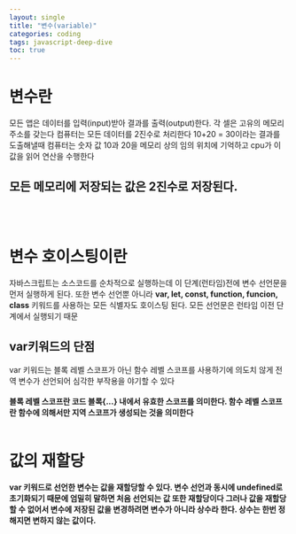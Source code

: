 ```yaml
---
layout: single
title: "변수(variable)"
categories: coding
tags: javascript-deep-dive
toc: true
---
```


# 변수란

모든 앱은 데이터를 입력(input)받아 결과를 출력(output)한다.
각 셀은 고유의 메모리 주소를 갖는다
컴퓨터는 모든 데이터를 2진수로 처리한다
10+20 = 30이라는 결과를 도출해낼때 컴퓨터는
숫자 값 10과 20을 메모리 상의 임의 위치에 기억하고
cpu가 이 값을 읽어 연산을 수행한다

<h2>모든 메모리에 저장되는 값은 2진수로 저장된다.</h2>
<br>
<br>

# 변수 호이스팅이란

자바스크립트는 소스코드를 순차적으로 실행하는데
이 단계(런타임)전에 변수 선언문을 먼저 실행하게 된다.
또한 변수 선언뿐 아니라 <strong>var, let, const, function, funcion, class</strong> 키워드를 사용하는 모든 식별자도
호이스팅 된다. 모든 선언문은 런타임 이전 단계에서 실행되기 때문

<h2>var키워드의 단점</h2>
var 키워드는 블록 레벨 스코프가 아닌
함수 레벨 스코프를 사용하기에 의도치 않게 전역 변수가 선언되어 심각한 부작용을 야기할 수 있다
<br>
<br>
<strong>블록 레벨 스코프란<strong> 코드 블록{...} 내에서 유효한 스코프를 의미한다.
함수 레벨 스코프란 함수에 의해서만 지역 스코프가 생성되는 것을 의미한다
<br>
<br>

# 값의 재할당

var 키워드로 선언한 변수는 값을 재할당할 수 있다.
변수 선언과 동시에 undefined로 초기화되기 때문에 엄밀히 말하면
처음 선언되는 값 또한 재할당이다
그러나 값을 재할당할 수 없어서 변수에 저장된 값을 변경하려면 변수가 아니라 상수라 한다.
상수는 한번 정해지면 변하지 않는 값이다.
